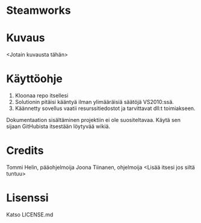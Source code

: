 Steamworks
==========

Kuvaus
==========
<Jotain kuvausta tähän>


Käyttöohje
==========

1. Kloonaa repo itsellesi
2. Solutionin pitäisi kääntyä ilman ylimääräisiä säätöjä VS2010:ssä.
3. Käännetty sovellus vaatii resurssitiedostot ja tarvittavat dll:t toimiakseen.

Dokumentaation sisältäminen projektiin ei ole suositeltavaa. Käytä sen sijaan GitHubista itsestään löytyvää wikiä.



Credits
=========
Tommi Helin, pääohjelmoija
Joona Tiinanen, ohjelmoija
<Lisää itsesi jos siltä tuntuu>


Lisenssi
=========
Katso LICENSE.md
